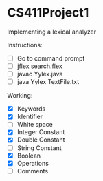 # CS411Project1
Implementing a lexical analyzer 

Instructions:
- [ ] Go to command prompt
- [ ] jflex search.flex
- [ ] javac Yylex.java
- [ ] java Yylex TextFile.txt

Working:
- [X] Keywords
- [X] Identifier
- [ ] White space
- [X] Integer Constant
- [x] Double Constant
- [ ] String Constant
- [X] Boolean
- [X] Operations
- [ ] Comments
